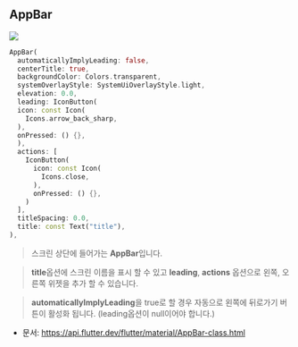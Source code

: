 ## AppBar
<img src="https://user-images.githubusercontent.com/73378472/199906735-b796ed80-2fd0-4310-9892-755f4afd9123.png"/><br/>

```dart
AppBar(
  automaticallyImplyLeading: false,
  centerTitle: true,
  backgroundColor: Colors.transparent,
  systemOverlayStyle: SystemUiOverlayStyle.light,
  elevation: 0.0,
  leading: IconButton(
  icon: const Icon(
    Icons.arrow_back_sharp,
  ),
  onPressed: () {},
  ),
  actions: [
    IconButton(
      icon: const Icon(
        Icons.close,
      ),
      onPressed: () {},
    )
  ],
  titleSpacing: 0.0,
  title: const Text("title"),
),
```

> 스크린 상단에 들어가는 **AppBar**입니다.

> **title**옵션에 스크린 이름을 표시 할 수 있고 **leading**, **actions** 옵션으로 왼쪽, 오른쪽 위젯을 추가 할 수 있습니다.

> **automaticallyImplyLeading**을 true로 할 경우 자동으로 왼쪽에 뒤로가기 버튼이 활성화 됩니다. (leading옵션이 null이어야 합니다.)

- 문서: https://api.flutter.dev/flutter/material/AppBar-class.html


